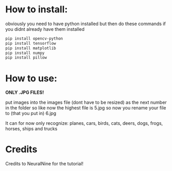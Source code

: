 # How to install:

obviously you need to have python installed but then do these commands if you didnt already have them installed


```bash
pip install opencv-python
pip install tensorflow
pip install matplotlib
pip install numpy
pip install pillow
```

# How to use:

**ONLY .JPG FILES!**

put images into the images file (dont have to be resized) as the next number in the folder so like now the highest file is 5.jpg so now you rename your file to (that you put in) 6.jpg

It can for now only recognize: planes, cars, birds, cats, deers, dogs, frogs, horses, ships and trucks

# Credits
Credits to NeuralNine for the tutorial!